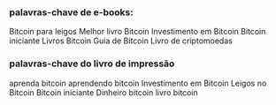 ### palavras-chave de e-books:

Bitcoin para leigos
Melhor livro Bitcoin
Investimento em Bitcoin
Bitcoin iniciante
Livros Bitcoin
Guia de Bitcoin
Livro de criptomoedas

### palavras-chave do livro de impressão
aprenda bitcoin
aprendendo bitcoin
Investimento em Bitcoin
Leigos no Bitcoin
Bitcoin iniciante
Dinheiro bitcoin
livro bitcoin  
